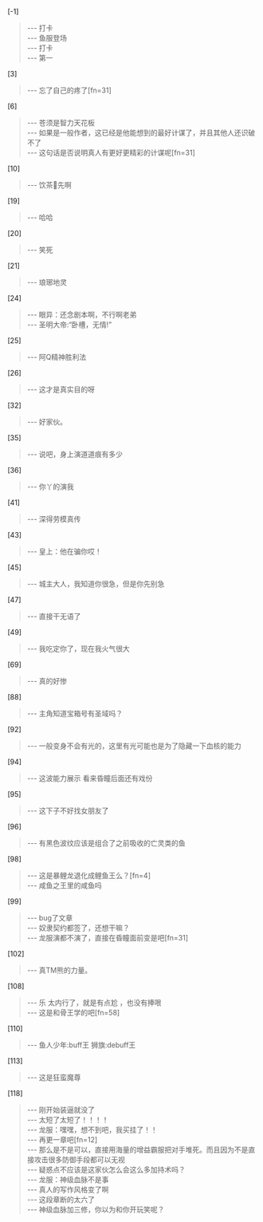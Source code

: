 
[-1] 
>--- 打卡<br>
>--- 鱼服登场<br>
>--- 打卡<br>
>--- 第一<br>

[3] 
>--- 忘了自己的疼了[fn=31]<br>

[6] 
>--- 苍须是智力天花板<br>
>--- 如果是一般作者，这已经是他能想到的最好计谋了，并且其他人还识破不了<br>
>--- 这句话是否说明真人有更好更精彩的计谋呢[fn=31]<br>

[10] 
>--- 饮茶🍵先啊<br>

[19] 
>--- 哈哈<br>

[20] 
>--- 笑死<br>

[21] 
>--- 琅琊地灵<br>

[24] 
>--- 眼异：还念剧本啊，不行啊老弟<br>
>--- 圣明大帝:“卧槽，无情!”<br>

[25] 
>--- 阿Q精神胜利法<br>

[26] 
>--- 这才是真实目的呀<br>

[32] 
>--- 好家伙。<br>

[35] 
>--- 说吧，身上演道道痕有多少<br>

[36] 
>--- 你丫的演我<br>

[41] 
>--- 深得劳模真传<br>

[43] 
>--- 皇上：他在骗你哎！<br>

[45] 
>--- 城主大人，我知道你很急，但是你先别急<br>

[47] 
>--- 直接干无语了<br>

[49] 
>--- 我吃定你了，现在我火气很大<br>

[69] 
>--- 真的好惨<br>

[88] 
>--- 主角知道宝箱号有圣域吗？<br>

[92] 
>--- 一般变身不会有光的，这里有光可能也是为了隐藏一下血核的能力<br>

[94] 
>--- 这波能力展示 看来昏瞳后面还有戏份<br>

[95] 
>--- 这下子不好找女朋友了<br>

[96] 
>--- 有黑色波纹应该是组合了之前吸收的亡灵类的鱼<br>

[98] 
>--- 这是暴鲤龙退化成鲤鱼王么？[fn=4]<br>
>--- 咸鱼之王里的咸鱼吗<br>

[99] 
>--- bug了文章<br>
>--- 奴隶契约都签了，还想干嘛？<br>
>--- 龙服演都不演了，直接在昏瞳面前变是吧[fn=31]<br>

[102] 
>--- 真TM熊的力量。<br>

[108] 
>--- 乐 太内行了，就是有点尬 ，也没有捧哏<br>
>--- 这是和骨王学的吧[fn=58]<br>

[110] 
>--- 鱼人少年:buff王
狮旗:debuff王<br>

[113] 
>--- 这是狂蛮魔尊<br>

[118] 
>--- 刚开始装逼就没了<br>
>--- 太短了太短了！！！！<br>
>--- 龙服：嘿嘿，想不到吧，我买挂了！！<br>
>--- 再更一章吧[fn=12]<br>
>--- 那么是不是可以，直接用海量的增益霸服把对手堆死。而且因为不是直接攻击很多防御手段都可以无视<br>
>--- 疑惑点不应该是这家伙怎么会这么多加持术吗？<br>
>--- 龙服：神级血脉不是事<br>
>--- 真人的写作风格变了啊<br>
>--- 这段章断的太六了<br>
>--- 神级血脉加三修，你以为和你开玩笑呢？<br>
